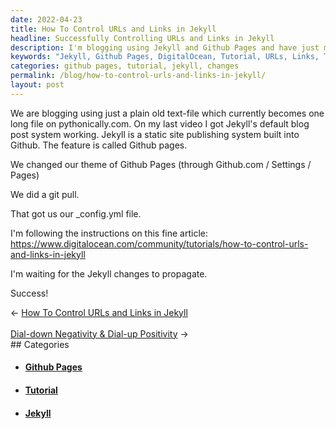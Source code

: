 ```yaml
---
date: 2022-04-23
title: How To Control URLs and Links in Jekyll
headline: Successfully Controlling URLs and Links in Jekyll
description: I'm blogging using Jekyll and Github Pages and have just made some changes to the theme. I'm now following a DigitalOcean tutorial to control URLs and links in Jekyll - hoping for successful changes to propagate soon! Read my blog post to find out how I did it.
keywords: "Jekyll, Github Pages, DigitalOcean, Tutorial, URLs, Links, Theme, Changes, Propagate, Pythonically.com, Default Blog Post System, `_config.yml`, Git Pull"
categories: github pages, tutorial, jekyll, changes
permalink: /blog/how-to-control-urls-and-links-in-jekyll/
layout: post
---
```



We are blogging using just a plain old text-file which currently becomes one
long file on pythonically.com. On my last video I got Jekyll's default blog
post system working. Jekyll is a static site publishing system built into
Github. The feature is called Github pages.

We changed our theme of Github Pages (through Github.com / Settings / Pages)

We did a git pull.

That got us our \_config.yml file.

I'm following the instructions on this fine article:
https://www.digitalocean.com/community/tutorials/how-to-control-urls-and-links-in-jekyll

I'm waiting for the Jekyll changes to propagate.

Success!


<div class="post-nav"><div class="post-nav-prev"><span class="arrow">&larr;&nbsp;</span><a href="/blog/how-to-control-urls-and-links-in-jekyll">How To Control URLs and Links in Jekyll</a></div> &nbsp; <div class="post-nav-next"><a href="/blog/dial-down-negativity-dial-up-positivity">Dial-down Negativity & Dial-up Positivity</a><span class="arrow">&nbsp;&rarr;</span></div></div>
## Categories

<ul>
<li><h4><a href='/github-pages/'>Github Pages</a></h4></li>
<li><h4><a href='/tutorial/'>Tutorial</a></h4></li>
<li><h4><a href='/jekyll/'>Jekyll</a></h4></li></ul>